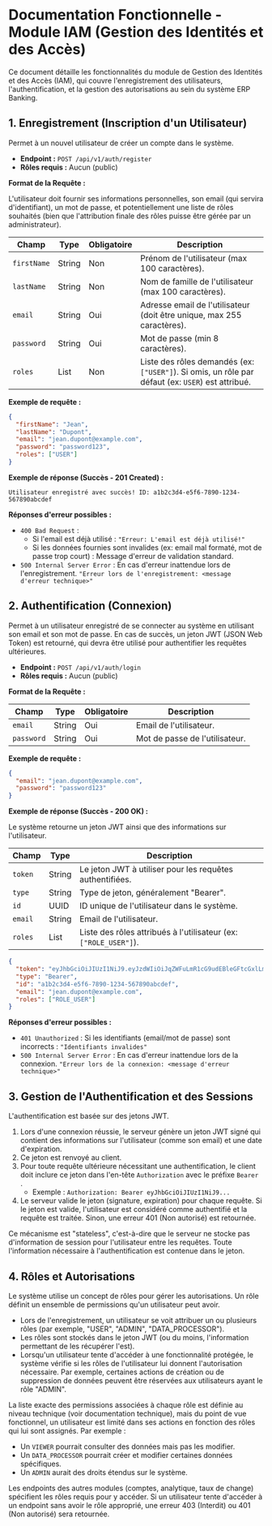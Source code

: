 # Documentation Fonctionnelle - Module IAM (Gestion des Identités et des Accès)

Ce document détaille les fonctionnalités du module de Gestion des Identités et des Accès (IAM), qui couvre l'enregistrement des utilisateurs, l'authentification, et la gestion des autorisations au sein du système ERP Banking.

## 1. Enregistrement (Inscription d'un Utilisateur)

Permet à un nouvel utilisateur de créer un compte dans le système.

*   **Endpoint :** `POST /api/v1/auth/register`
*   **Rôles requis :** Aucun (public)

**Format de la Requête :**

L'utilisateur doit fournir ses informations personnelles, son email (qui servira d'identifiant), un mot de passe, et potentiellement une liste de rôles souhaités (bien que l'attribution finale des rôles puisse être gérée par un administrateur).

| Champ       | Type          | Obligatoire | Description                                                                 |
|-------------|---------------|-------------|-----------------------------------------------------------------------------|
| `firstName` | String        | Non         | Prénom de l'utilisateur (max 100 caractères).                               |
| `lastName`  | String        | Non         | Nom de famille de l'utilisateur (max 100 caractères).                       |
| `email`     | String        | Oui         | Adresse email de l'utilisateur (doit être unique, max 255 caractères).      |
| `password`  | String        | Oui         | Mot de passe (min 8 caractères).                                            |
| `roles`     | List<String>  | Non         | Liste des rôles demandés (ex: `["USER"]`). Si omis, un rôle par défaut (ex: `USER`) est attribué. |

**Exemple de requête :**

```json
{
  "firstName": "Jean",
  "lastName": "Dupont",
  "email": "jean.dupont@example.com",
  "password": "password123",
  "roles": ["USER"]
}
```

**Exemple de réponse (Succès - 201 Created) :**

```
Utilisateur enregistré avec succès! ID: a1b2c3d4-e5f6-7890-1234-567890abcdef
```

**Réponses d'erreur possibles :**

*   `400 Bad Request` :
    *   Si l'email est déjà utilisé : `"Erreur: L'email est déjà utilisé!"`
    *   Si les données fournies sont invalides (ex: email mal formaté, mot de passe trop court) : Message d'erreur de validation standard.
*   `500 Internal Server Error` : En cas d'erreur inattendue lors de l'enregistrement. `"Erreur lors de l'enregistrement: <message d'erreur technique>"`

## 2. Authentification (Connexion)

Permet à un utilisateur enregistré de se connecter au système en utilisant son email et son mot de passe. En cas de succès, un jeton JWT (JSON Web Token) est retourné, qui devra être utilisé pour authentifier les requêtes ultérieures.

*   **Endpoint :** `POST /api/v1/auth/login`
*   **Rôles requis :** Aucun (public)

**Format de la Requête :**

| Champ      | Type   | Obligatoire | Description                         |
|------------|--------|-------------|-------------------------------------|
| `email`    | String | Oui         | Email de l'utilisateur.             |
| `password` | String | Oui         | Mot de passe de l'utilisateur.      |

**Exemple de requête :**

```json
{
  "email": "jean.dupont@example.com",
  "password": "password123"
}
```

**Exemple de réponse (Succès - 200 OK) :**

Le système retourne un jeton JWT ainsi que des informations sur l'utilisateur.

| Champ   | Type          | Description                                                                 |
|---------|---------------|-----------------------------------------------------------------------------|
| `token` | String        | Le jeton JWT à utiliser pour les requêtes authentifiées.                    |
| `type`  | String        | Type de jeton, généralement "Bearer".                                       |
| `id`    | UUID          | ID unique de l'utilisateur dans le système.                                 |
| `email` | String        | Email de l'utilisateur.                                                     |
| `roles` | List<String>  | Liste des rôles attribués à l'utilisateur (ex: `["ROLE_USER"]`).            |

```json
{
  "token": "eyJhbGciOiJIUzI1NiJ9.eyJzdWIiOiJqZWFuLmR1cG9udEBleGFtcGxlLmNvbSIsImlhdCI6MTY3ODg4NjQwMCwiZXhwIjoxNjc4ODkwMDAwfQ.SflKxwRJSMeKKF2QT4fwpMeJf36POk6yJV_adQssw5c",
  "type": "Bearer",
  "id": "a1b2c3d4-e5f6-7890-1234-567890abcdef",
  "email": "jean.dupont@example.com",
  "roles": ["ROLE_USER"]
}
```

**Réponses d'erreur possibles :**

*   `401 Unauthorized` : Si les identifiants (email/mot de passe) sont incorrects : `"Identifiants invalides"`
*   `500 Internal Server Error` : En cas d'erreur inattendue lors de la connexion. `"Erreur lors de la connexion: <message d'erreur technique>"`

## 3. Gestion de l'Authentification et des Sessions

L'authentification est basée sur des jetons JWT.
1.  Lors d'une connexion réussie, le serveur génère un jeton JWT signé qui contient des informations sur l'utilisateur (comme son email) et une date d'expiration.
2.  Ce jeton est renvoyé au client.
3.  Pour toute requête ultérieure nécessitant une authentification, le client doit inclure ce jeton dans l'en-tête `Authorization` avec le préfixe `Bearer `.
    *   Exemple : `Authorization: Bearer eyJhbGciOiJIUzI1NiJ9...`
4.  Le serveur valide le jeton (signature, expiration) pour chaque requête. Si le jeton est valide, l'utilisateur est considéré comme authentifié et la requête est traitée. Sinon, une erreur 401 (Non autorisé) est retournée.

Ce mécanisme est "stateless", c'est-à-dire que le serveur ne stocke pas d'information de session pour l'utilisateur entre les requêtes. Toute l'information nécessaire à l'authentification est contenue dans le jeton.

## 4. Rôles et Autorisations

Le système utilise un concept de rôles pour gérer les autorisations. Un rôle définit un ensemble de permissions qu'un utilisateur peut avoir.
*   Lors de l'enregistrement, un utilisateur se voit attribuer un ou plusieurs rôles (par exemple, "USER", "ADMIN", "DATA_PROCESSOR").
*   Les rôles sont stockés dans le jeton JWT (ou du moins, l'information permettant de les récupérer l'est).
*   Lorsqu'un utilisateur tente d'accéder à une fonctionnalité protégée, le système vérifie si les rôles de l'utilisateur lui donnent l'autorisation nécessaire. Par exemple, certaines actions de création ou de suppression de données peuvent être réservées aux utilisateurs ayant le rôle "ADMIN".

La liste exacte des permissions associées à chaque rôle est définie au niveau technique (voir documentation technique), mais du point de vue fonctionnel, un utilisateur est limité dans ses actions en fonction des rôles qui lui sont assignés. Par exemple :
*   Un `VIEWER` pourrait consulter des données mais pas les modifier.
*   Un `DATA_PROCESSOR` pourrait créer et modifier certaines données spécifiques.
*   Un `ADMIN` aurait des droits étendus sur le système.

Les endpoints des autres modules (comptes, analytique, taux de change) spécifient les rôles requis pour y accéder. Si un utilisateur tente d'accéder à un endpoint sans avoir le rôle approprié, une erreur 403 (Interdit) ou 401 (Non autorisé) sera retournée.
